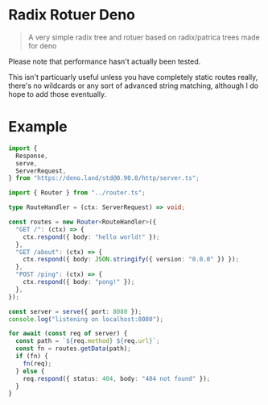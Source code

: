 # Radix Rotuer Deno

> A very simple radix tree and rotuer based on radix/patrica trees made for deno

Please note that performance hasn't actually been tested.

This isn't particuarly useful unless you have completely static routes really, there's no wildcards or any sort of advanced string matching, although I do hope to add those eventually.

# Example

```ts
import {
  Response,
  serve,
  ServerRequest,
} from "https://deno.land/std@0.90.0/http/server.ts";

import { Router } from "../router.ts";

type RouteHandler = (ctx: ServerRequest) => void;

const routes = new Router<RouteHandler>({
  "GET /": (ctx) => {
    ctx.respond({ body: "hello world!" });
  },
  "GET /about": (ctx) => {
    ctx.respond({ body: JSON.stringify({ version: "0.0.0" }) });
  },
  "POST /ping": (ctx) => {
    ctx.respond({ body: "pong!" });
  },
});

const server = serve({ port: 8080 });
console.log("listening on localhost:8080");

for await (const req of server) {
  const path = `${req.method} ${req.url}`;
  const fn = routes.getData(path);
  if (fn) {
    fn(req);
  } else {
    req.respond({ status: 404, body: "404 not found" });
  }
}
```
